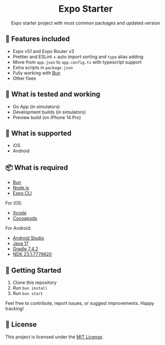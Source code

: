 <h1 align="center">Expo Starter</h1>
<p align="center">Expo starter project with most common packages and updated version</p>

## 🚀 Features included

- Expo v51 and Expo Router v3
  <!-- - Tailwind CSS integration -->
  <!-- - Example navigation templates -->
- Prettier and ESLint + auto import sorting and `type` alias adding
- Move from `app.json` to `app.config.ts` with typescript support
- Extra scripts in `package.json`
- Fully working with [Bun](https://bun.sh/)
- Other fixes

## 🔧 What is tested and working

- Go App (in simulators)
- Development builds (in simulators)
- Preview build (on iPhone 14 Pro)

## 📱 What is supported

- iOS
- Android

## 📦 What is required

- [Bun](https://bun.sh/)
- [Node.js](https://nodejs.org/en/)
- [Expo CLI](https://docs.expo.io/versions/latest/workflow/expo-cli/)

For iOS:

- [Xcode](https://developer.apple.com/xcode/)
- [Cocoapods](https://cocoapods.org/)

For Android:

- [Android Studio](https://developer.android.com/studio)
- [Java 17](https://www.azul.com/downloads)
- [Gradle 7.4.2](https://gradle.org/next-steps/?version=7.4.2&format=all)
- [NDK 23.1.7779620](https://developer.android.com/ndk/downloads/older_releases)

## 🚀 Getting Started

1. Clone this repository
2. Run `bun install`
3. Run `bun start`

Feel free to contribute, report issues, or suggest improvements. Happy tracking!

## 📄 License

This project is licensed under the [MIT License](LICENSE.md).
